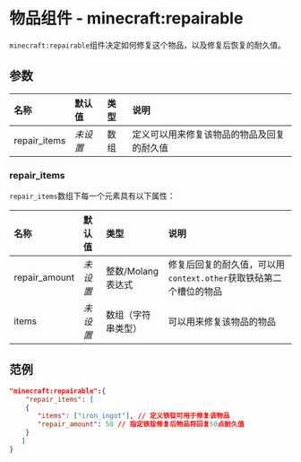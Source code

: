 # 物品组件 - minecraft:repairable
`minecraft:repairable`组件决定如何修复这个物品，以及修复后恢复的耐久值。

## 参数

| 名称 | 默认值 | 类型 | 说明  |
|:----------|:----------|:----------|:----------|
| repair_items | *未设置* | 数组 | 定义可以用来修复该物品的物品及回复的耐久值 |

### repair_items
`repair_items`数组下每一个元素具有以下属性：

| 名称 | 默认值 | 类型 | 说明  |
|:----------|:----------|:----------|:----------|
| repair_amount | *未设置* | 整数/Molang表达式 | 修复后回复的耐久值，可以用`context.other`获取铁砧第二个槽位的物品 |
| items | *未设置* | 数组（字符串类型） | 可以用来修复该物品的物品 |

## 范例
```json
"minecraft:repairable":{
    "repair_items": [
    {
       "items": ["iron_ingot"], // 定义铁锭可用于修复该物品
       "repair_amount": 50 // 指定铁锭修复后物品将回复50点耐久值
    }
   ]
}
```
